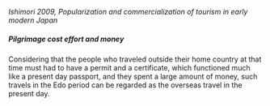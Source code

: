 *Ishimori 2009, Popularization and commercialization of tourism in early modern Japan*

##### Pilgrimage cost effort and money
Considering that the people who traveled outside their home country at that time must had to have a permit and a certificate, which functioned much like a present day passport, and they spent a large amount of money, such travels in the Edo period can be regarded as the overseas travel in the present day. 